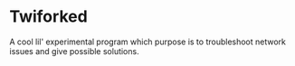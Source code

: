 # Twiforked
A cool lil' experimental program which purpose is to troubleshoot network issues and give possible solutions.
